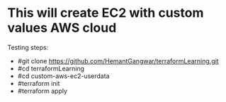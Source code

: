 # This will create EC2 with custom values AWS cloud

Testing steps:

* #git clone https://github.com/HemantGangwar/terraformLearning.git
* #cd terraformLearning
* #cd custom-aws-ec2-userdata
* #terraform init
* #terraform apply
